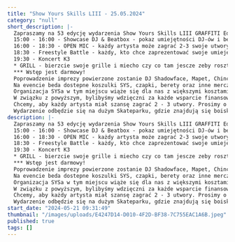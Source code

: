 ```yaml
---
title: "Show Yours Skills LIII - 25.05.2024"
category: "null"
short_description: |-
  Zapraszamy na 53 edycję wydarzenia Show Yours Skills LIII GRAFFITI Edition, organizowaną przez Shadowface i 2deverdiping Studio przy współpracy z Polski Street Szop, De kunst & Vliegfabriek. Od 2013 roku, ta impreza przyciąga pasjonatów kultury HIP - HOP. Jeśli jesteś MC, writerem, DJ-em, beatmakerem, beatboxerem, bboyem lub po prostu chcesz zobaczyć ich w akcji, koniecznie wpadnij do nas !
  15:00 - 16:00 - Showcase DJ & Beatbox - pokaz umiejętności DJ-ów i beatboxerów
  16:00 - 18:30 - OPEN MIC - każdy artysta może zagrać 2-3 swoje utwory
  18:30 - Freestyle Battle - każdy, kto chce zaprezentować swoje umiejętności, może wystąpić w bitwie freestyle.
  19:30 - Koncert K3
  * GRILL - bierzcie swoje grille i miecho czy co tam jescze zeby rosztow nie zabraklo.
  *** Wstęp jest darmowy!
  Poprowadzenie imprezy powierzone zostanie DJ Shadowface, Mapet, Chinczyk i BieGan SCP.
  Na evencie beda dostepne koszulki SYS, czapki, berety oraz inne mercze takze zabierajcie cash i szykujcie sie na zakupy 🙂
  Organizacja SYSa w tym miejscu wiąże się dla nas z większymi kosztami niż w przypadku imprezy w Rotterdamie.
  W związku z powyższym, bylibyśmy wdzięczni za każde wsparcie finansowe (Donations) w dniu eventu, dodatkowo będzie wymagana opłata za wpisowe zarówno na open mic 10e jak i freestyle battle.
  Chcemy, aby każdy artysta miał szansę zagrać 2 - 3 utwory. Prosimy o przesyłanie swoich bitów na wetransferze, a link do pobrania należy wysłać na adres showyourskills@imail.nl do czwartku 23 MAJA 2024 do 18.00 . Po sprawdzeniu listy artystow, odezwiemy sie do wszystkich aby potwierdzic, obecnosc, gdyz spodziewamy sie duzej liczby zgloszen 🙂 Bity powinny być zatytułowane 1, 2, 3 w folderze nazwanym waszą ksywą. Tylko takie zgłoszenia będą brane pod uwagę. Otrzymujemy wiele zgłoszeń, więc prosimy o szanowanie naszych wytycznych i nie wysyłanie prywatnych wiadomości, gdyż nie jesteśmy w stanie odpisać każdemu z osobna.
  Wydarzenie odbędzie się na dużym Skateparku, gdzie znajdują się boiska do koszykówki, piłki, oczywiście jest również dużo przestrzeni na relaks. Niezależnie od tego, czy jesteś raperem, DJ-em, fristajlujesz, malujesz, tańczysz czy po prostu nudzisz się - zabierz dziewczynę, kolegów lub dzieciaki i dołącz do nas! U nas panuje przyjazna atmosfera dla całej rodziny. Do zobaczenia na Show Yours Skills LIII
description: |-
  Zapraszamy na 53 edycję wydarzenia Show Yours Skills LIII GRAFFITI Edition, organizowaną przez Shadowface i 2deverdiping Studio przy współpracy z Polski Street Szop, De kunst & Vliegfabriek. Od 2013 roku, ta impreza przyciąga pasjonatów kultury HIP - HOP. Jeśli jesteś MC, writerem, DJ-em, beatmakerem, beatboxerem, bboyem lub po prostu chcesz zobaczyć ich w akcji, koniecznie wpadnij do nas !
  15:00 - 16:00 - Showcase DJ & Beatbox - pokaz umiejętności DJ-ów i beatboxerów
  16:00 - 18:30 - OPEN MIC - każdy artysta może zagrać 2-3 swoje utwory
  18:30 - Freestyle Battle - każdy, kto chce zaprezentować swoje umiejętności, może wystąpić w bitwie freestyle.
  19:30 - Koncert K3
  * GRILL - bierzcie swoje grille i miecho czy co tam jescze zeby rosztow nie zabraklo.
  *** Wstęp jest darmowy!
  Poprowadzenie imprezy powierzone zostanie DJ Shadowface, Mapet, Chinczyk i BieGan SCP.
  Na evencie beda dostepne koszulki SYS, czapki, berety oraz inne mercze takze zabierajcie cash i szykujcie sie na zakupy 🙂
  Organizacja SYSa w tym miejscu wiąże się dla nas z większymi kosztami niż w przypadku imprezy w Rotterdamie.
  W związku z powyższym, bylibyśmy wdzięczni za każde wsparcie finansowe (Donations) w dniu eventu, dodatkowo będzie wymagana opłata za wpisowe zarówno na open mic 10e jak i freestyle battle.
  Chcemy, aby każdy artysta miał szansę zagrać 2 - 3 utwory. Prosimy o przesyłanie swoich bitów na wetransferze, a link do pobrania należy wysłać na adres showyourskills@imail.nl do czwartku 23 MAJA 2024 do 18.00 . Po sprawdzeniu listy artystow, odezwiemy sie do wszystkich aby potwierdzic, obecnosc, gdyz spodziewamy sie duzej liczby zgloszen 🙂 Bity powinny być zatytułowane 1, 2, 3 w folderze nazwanym waszą ksywą. Tylko takie zgłoszenia będą brane pod uwagę. Otrzymujemy wiele zgłoszeń, więc prosimy o szanowanie naszych wytycznych i nie wysyłanie prywatnych wiadomości, gdyż nie jesteśmy w stanie odpisać każdemu z osobna.
  Wydarzenie odbędzie się na dużym Skateparku, gdzie znajdują się boiska do koszykówki, piłki, oczywiście jest również dużo przestrzeni na relaks. Niezależnie od tego, czy jesteś raperem, DJ-em, fristajlujesz, malujesz, tańczysz czy po prostu nudzisz się - zabierz dziewczynę, kolegów lub dzieciaki i dołącz do nas! U nas panuje przyjazna atmosfera dla całej rodziny. Do zobaczenia na Show Yours Skills LIII
start_date: "2024-05-21 09:31:49"
thumbnail: "/images/uploads/E4247D14-D010-4F2D-BF38-7C755EAC1A6B.jpeg"
published: true
tags: []
---
```

